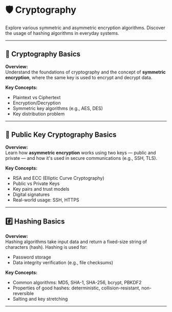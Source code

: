 # 🛡️ Cryptography

Explore various symmetric and asymmetric encryption algorithms. Discover the usage of hashing algorithms in everyday systems.

---

## 🔐 Cryptography Basics

**Overview:**  
Understand the foundations of cryptography and the concept of **symmetric encryption**, where the same key is used to encrypt and decrypt data.

**Key Concepts:**
- Plaintext vs Ciphertext
- Encryption/Decryption
- Symmetric key algorithms (e.g., AES, DES)
- Key distribution problem

---

## 🔑 Public Key Cryptography Basics

**Overview:**  
Learn how **asymmetric encryption** works using two keys — public and private — and how it's used in secure communications (e.g., SSH, TLS).

**Key Concepts:**
- RSA and ECC (Elliptic Curve Cryptography)
- Public vs Private Keys
- Key pairs and trust models
- Digital signatures
- Real-world usage: SSH, HTTPS

---

## #️⃣ Hashing Basics

**Overview:**  
Hashing algorithms take input data and return a fixed-size string of characters (hash). Hashing is used for:
- Password storage
- Data integrity verification (e.g., file checksums)

**Key Concepts:**
- Common algorithms: MD5, SHA-1, SHA-256, bcrypt, PBKDF2
- Properties of good hashes: deterministic, collision-resistant, non-reversible
- Salting and key stretching

---

